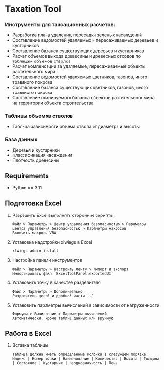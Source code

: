 # Taxation Tool
### Инструменты для таксационных расчетов:
* Разработка плана удаления, пересадки зеленых насаждений
* Составление ведомостей удаляемых и пересаживаемых деревьев и кустарников
* Составление баланса существующих деревьев и кустарников
* Расчет объемов выхода древесины и древесных отходов по таблицам объемов стволов
* Расчет компенсации за удаляемые, пересаживаемые объекты растительного мира
* Составление ведомостей удаляемых цветников, газонов, иного травяного покрова
* Составление баланса существующих цветников, газонов, иного травяного покрова
* Составление планируемого баланса объектов растительного мира на территории объекта строительства
### Таблицы объемов стволов
* Таблица зависимости объема ствола от диаметра и высоты
### База данных
* Деревья и кустарники
* Классификация насаждений
* Плотность древесины

## Requirements
- Python == 3.11

## Подготовка Excel

1. Разрешить Excel выполнять сторонние скрипты.
    ```text
   Файл > Параметры > Центр управления безопасностью > Параметры центра управления безопасностью > Параметры макросов
   Включить макросы VBA
   ```
2. Установка надстройки xlwings в Excel
    ```shell
    xlwings addin install
    ```
3. Настройка панели инструментов
    ```text
   Файл > Параметры > Настроить ленту > Импорт и экспорт
   Импортировать файл `ExcelToolPanel.exportedUI`
   ```
4. Установить точку в качестве разделителя
    ```text
   Файл > Параметры > Дополнительно
   Разделитель целой и дробной части `.`
   ```
5. Установить параметры вычислений в зависимости от нагруженности
    ```text
   Формулы > Вычисление > Параметры вычислений
   Автоматически, кроме таблиц данных или вручную
   ```
## Работа в Excel

1. Вставка таблицы
    ```text
   Таблица должна иметь определенные колонки в следующем порядке:
   Индекс | Номер точки | Наименование | Количество | Высота | Толщина | Состояние | Кустарник | Неоднозначность | Пень
   ```
